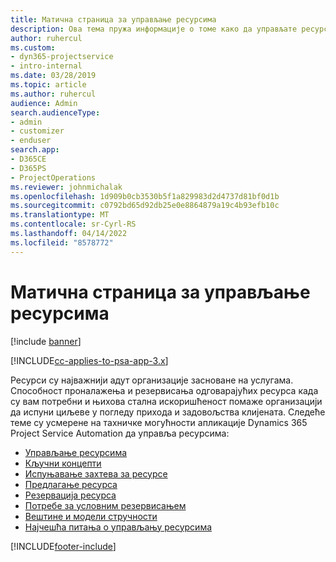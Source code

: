 ```yaml
---
title: Матична страница за управљање ресурсима
description: Ова тема пружа информације о томе како да управљате ресурсима.
author: ruhercul
ms.custom:
- dyn365-projectservice
- intro-internal
ms.date: 03/28/2019
ms.topic: article
ms.author: ruhercul
audience: Admin
search.audienceType:
- admin
- customizer
- enduser
search.app:
- D365CE
- D365PS
- ProjectOperations
ms.reviewer: johnmichalak
ms.openlocfilehash: 1d909b0cb3530b5f1a829983d2d4737d81bf0d1b
ms.sourcegitcommit: c0792bd65d92db25e0e8864879a19c4b93efb10c
ms.translationtype: MT
ms.contentlocale: sr-Cyrl-RS
ms.lasthandoff: 04/14/2022
ms.locfileid: "8578772"
---
```

# <a name="resource-management-home-page"></a>Матична страница за управљање ресурсима

[!include [banner](../includes/psa-now-project-operations.md)]

[!INCLUDE[cc-applies-to-psa-app-3.x](../includes/cc-applies-to-psa-app-3x.md)]

Ресурси су најважнији адут организације засноване на услугама. Способност проналажења и резервисања одговарајућих ресурса када су вам потребни и њихова стална искоришћеност помаже организацији да испуни циљеве у погледу прихода и задовољства клијената. Следеће теме су усмерене на тахничке могућности апликације Dynamics 365 Project Service Automation да управља ресурсима:

- [Управљање ресурсима](manage-resources.md)
- [Кључни концепти](reports-key-concepts.md)
- [Испуњавање захтева за ресурсе](resource-management-fulfill-requests.md)
- [Предлагање ресурса](resource-management-propose-resources.md)
- [Резервација ресурса](resource-management-book-resources-scheduleboard.md)
- [Потребе за условним резервисањем](resource-management-softbook-requirements.md)
- [Вештине и модели стручности](resource-management-skills-proficiency.md)
- [Најчешћа питања о управљању ресурсима](resource-management-faq.md)


[!INCLUDE[footer-include](../includes/footer-banner.md)]
